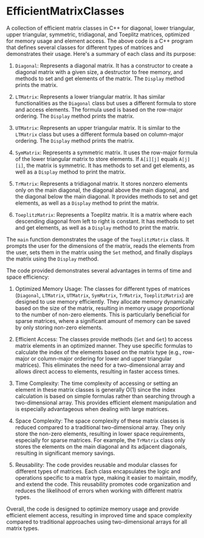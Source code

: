 # EfficientMatrixClasses
A collection of efficient matrix classes in C++ for diagonal, lower triangular, upper triangular, symmetric, tridiagonal, and Toeplitz matrices, optimized for memory usage and element access.
The above code is a C++ program that defines several classes for different types of matrices and demonstrates their usage. Here's a summary of each class and its purpose:

1. `Diagonal`: Represents a diagonal matrix. It has a constructor to create a diagonal matrix with a given size, a destructor to free memory, and methods to set and get elements of the matrix. The `Display` method prints the matrix.

2. `LTMatrix`: Represents a lower triangular matrix. It has similar functionalities as the `Diagonal` class but uses a different formula to store and access elements. The formula used is based on the row-major ordering. The `Display` method prints the matrix.

3. `UTMatrix`: Represents an upper triangular matrix. It is similar to the `LTMatrix` class but uses a different formula based on column-major ordering. The `Display` method prints the matrix.

4. `SymMatrix`: Represents a symmetric matrix. It uses the row-major formula of the lower triangular matrix to store elements. If `A[i][j]` equals `A[j][i]`, the matrix is symmetric. It has methods to set and get elements, as well as a `Display` method to print the matrix.

5. `TrMatrix`: Represents a tridiagonal matrix. It stores nonzero elements only on the main diagonal, the diagonal above the main diagonal, and the diagonal below the main diagonal. It provides methods to set and get elements, as well as a `Display` method to print the matrix.

6. `ToeplitzMatrix`: Represents a Toeplitz matrix. It is a matrix where each descending diagonal from left to right is constant. It has methods to set and get elements, as well as a `Display` method to print the matrix.

The `main` function demonstrates the usage of the `ToeplitzMatrix` class. It prompts the user for the dimensions of the matrix, reads the elements from the user, sets them in the matrix using the `Set` method, and finally displays the matrix using the `Display` method.

The code provided demonstrates several advantages in terms of time and space efficiency:

1. Optimized Memory Usage: The classes for different types of matrices (`Diagonal`, `LTMatrix`, `UTMatrix`, `SymMatrix`, `TrMatrix`, `ToeplitzMatrix`) are designed to use memory efficiently. They allocate memory dynamically based on the size of the matrix, resulting in memory usage proportional to the number of non-zero elements. This is particularly beneficial for sparse matrices, where a significant amount of memory can be saved by only storing non-zero elements.

2. Efficient Access: The classes provide methods (`Set` and `Get`) to access matrix elements in an optimized manner. They use specific formulas to calculate the index of the elements based on the matrix type (e.g., row-major or column-major ordering for lower and upper triangular matrices). This eliminates the need for a two-dimensional array and allows direct access to elements, resulting in faster access times.

3. Time Complexity: The time complexity of accessing or setting an element in these matrix classes is generally O(1) since the index calculation is based on simple formulas rather than searching through a two-dimensional array. This provides efficient element manipulation and is especially advantageous when dealing with large matrices.

4. Space Complexity: The space complexity of these matrix classes is reduced compared to a traditional two-dimensional array. They only store the non-zero elements, resulting in lower space requirements, especially for sparse matrices. For example, the `TrMatrix` class only stores the elements on the main diagonal and its adjacent diagonals, resulting in significant memory savings.

5. Reusability: The code provides reusable and modular classes for different types of matrices. Each class encapsulates the logic and operations specific to a matrix type, making it easier to maintain, modify, and extend the code. This reusability promotes code organization and reduces the likelihood of errors when working with different matrix types.

Overall, the code is designed to optimize memory usage and provide efficient element access, resulting in improved time and space complexity compared to traditional approaches using two-dimensional arrays for all matrix types.
